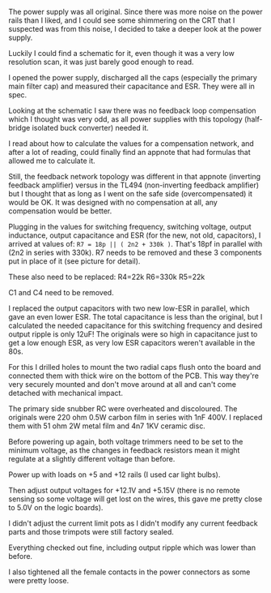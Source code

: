 The power supply was all original.
Since there was more noise on the power rails than I liked, and I could see some shimmering on the CRT that I suspected was from this noise, I decided to take a deeper look at the power supply.

Luckily I could find a schematic for it, even though it was a very low resolution scan, it was just barely good enough to read.

I opened the power supply, discharged all the caps (especially the primary main filter cap) and measured their capacitance and ESR. They were all in spec.

Looking at the schematic I saw there was no feedback loop compensation which I thought was very odd, as all power supplies with this topology (half-bridge isolated buck converter) needed it.

I read about how to calculate the values for a compensation network, and after a lot of reading, could finally find an appnote that had formulas that allowed me to calculate it.

Still, the feedback network topology was different in that appnote (inverting feedback amplifier) versus in the TL494 (non-inverting feedback amplifier) but I thought that as long as I went on the safe side (overcompensated) it would be OK. It was designed with no compensation at all, any compensation would be better.

Plugging in the values for switching frequency, switching voltage, output inductance, output capacitance and ESR (for the new, not old, capacitors), I arrived at values of:
`R7 = 18p || ( 2n2 + 330k )`. That's 18pf in parallel with (2n2 in series with 330k). R7 needs to be removed and these 3 components put in place of it (see picture for detail).

These also need to be replaced:
R4=22k
R6=330k
R5=22k

C1 and C4 need to be removed.

I replaced the output capacitors with two new low-ESR in parallel, which gave an even lower ESR. The total capacitance is less than the original, but I calculated the needed capacitance for this switching frequency and desired output ripple is only 12uF! The originals were so high in capacitance just to get a low enough ESR, as very low ESR capacitors weren't available in the 80s.

For this I drilled holes to mount the two radial caps flush onto the board and connected them with thick wire on the bottom of the PCB. This way they're very securely mounted and don't move around at all and can't come detached with mechanical impact.

The primary side snubber RC were overheated and discoloured. The originals were 220 ohm 0.5W carbon film in series with 1nF 400V. I replaced them with 51 ohm 2W metal film and 4n7 1KV ceramic disc.

Before powering up again, both voltage trimmers need to be set to the minimum voltage, as the changes in feedback resistors mean it might regulate at a slightly different voltage than before.

Power up with loads on +5 and +12 rails (I used car light bulbs).

Then adjust output voltages for +12.1V and +5.15V (there is no remote sensing so some voltage will get lost on the wires, this gave me pretty close to 5.0V on the logic boards).

I didn't adjust the current limit pots as I didn't modify any current feedback parts and those trimpots were still factory sealed.

Everything checked out fine, including output ripple which was lower than before.

I also tightened all the female contacts in the power connectors as some were pretty loose.
